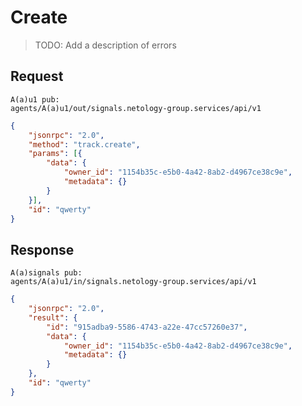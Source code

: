 # Create

> TODO: Add a description of errors

## Request

```
A(a)u1 pub:
agents/A(a)u1/out/signals.netology-group.services/api/v1
```

```json
{
    "jsonrpc": "2.0",
    "method": "track.create",
    "params": [{
        "data": {
            "owner_id": "1154b35c-e5b0-4a42-8ab2-d4967ce38c9e",
            "metadata": {}
        }
    }],
    "id": "qwerty"
}
```

## Response


```
A(a)signals pub:
agents/A(a)u1/in/signals.netology-group.services/api/v1
```

```json
{
    "jsonrpc": "2.0",
    "result": {
        "id": "915adba9-5586-4743-a22e-47cc57260e37",
        "data": {
            "owner_id": "1154b35c-e5b0-4a42-8ab2-d4967ce38c9e",
            "metadata": {}
        }
    },
    "id": "qwerty"
}
```
